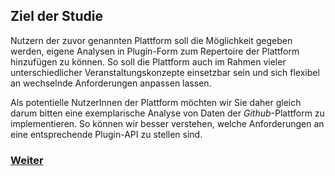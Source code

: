 ## Ziel der Studie 

Nutzern der zuvor genannten Plattform soll die Möglichkeit gegeben werden, eigene Analysen in Plugin-Form zum Repertoire der Plattform hinzufügen zu können. So soll die Plattform auch im Rahmen vieler unterschiedlicher Veranstaltungskonzepte einsetzbar sein und sich flexibel an wechselnde Anforderungen anpassen lassen.

Als potentielle NutzerInnen der Plattform möchten wir Sie daher gleich darum bitten eine exemplarische Analyse von Daten der *Github*-Plattform zu implementieren. So können wir besser verstehen, welche Anforderungen an eine entsprechende Plugin-API zu stellen sind. 

### [Weiter](https://github.com/FelixRDL/Plugin-Challenge/blob/master/usedservices.md)
